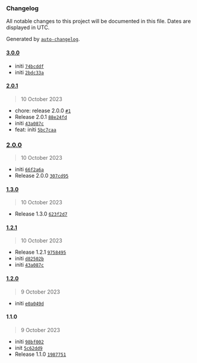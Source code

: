 ### Changelog

All notable changes to this project will be documented in this file. Dates are displayed in UTC.

Generated by [`auto-changelog`](https://github.com/CookPete/auto-changelog).

#### [3.0.0](https://github.com/smallstepman/npmautomation/compare/2.0.1...3.0.0)

- initi [`74bcddf`](https://github.com/smallstepman/npmautomation/commit/74bcddf77ebfa52494adcb68846deee61f3ae9ad)
- initi [`2bdc33a`](https://github.com/smallstepman/npmautomation/commit/2bdc33abec61cd68dce011ebdd4dc25cf7414085)

#### [2.0.1](https://github.com/smallstepman/npmautomation/compare/2.0.0...2.0.1)

> 10 October 2023

- chore: release 2.0.0 [`#1`](https://github.com/smallstepman/npmautomation/pull/1)
- Release 2.0.1 [`88e24fd`](https://github.com/smallstepman/npmautomation/commit/88e24fde45aff5890b6423f93790643175e84ffc)
- initi [`43a087c`](https://github.com/smallstepman/npmautomation/commit/43a087cbac07112e37c7aad2410fbc9ab73b078a)
- feat: initi [`5bc7caa`](https://github.com/smallstepman/npmautomation/commit/5bc7caaca6828064b1ccb8ae07d0b5e42a2b76af)

### [2.0.0](https://github.com/smallstepman/npmautomation/compare/1.3.0...2.0.0)

> 10 October 2023

- initi [`66f2a6a`](https://github.com/smallstepman/npmautomation/commit/66f2a6a6f2461181228f213ab5928f3673b20a63)
- Release 2.0.0 [`307cd95`](https://github.com/smallstepman/npmautomation/commit/307cd957bd5bca0a14defe3a6b4d55d245ef8cc9)

#### [1.3.0](https://github.com/smallstepman/npmautomation/compare/1.2.1...1.3.0)

> 10 October 2023

- Release 1.3.0 [`623f2d7`](https://github.com/smallstepman/npmautomation/commit/623f2d715d19992d7bd056f61d8333ade1cf4d90)

#### [1.2.1](https://github.com/smallstepman/npmautomation/compare/1.2.0...1.2.1)

> 10 October 2023

- Release 1.2.1 [`9758495`](https://github.com/smallstepman/npmautomation/commit/97584954f8d436ba89ffdc9a7adedfc24640b12f)
- initi [`d82502b`](https://github.com/smallstepman/npmautomation/commit/d82502bf37ba3447f4e37f8df4f2a0d51a482e14)
- initi [`43a087c`](https://github.com/smallstepman/npmautomation/commit/43a087cbac07112e37c7aad2410fbc9ab73b078a)

#### [1.2.0](https://github.com/smallstepman/npmautomation/compare/1.1.0...1.2.0)

> 9 October 2023

- initi [`e0a049d`](https://github.com/smallstepman/npmautomation/commit/e0a049d949e1802f701efa649738bf511db33acb)

#### 1.1.0

> 9 October 2023

- initi [`98bf002`](https://github.com/smallstepman/npmautomation/commit/98bf00249c928cdf6fdf3844c6673857c5257753)
- init [`5c62dd9`](https://github.com/smallstepman/npmautomation/commit/5c62dd939cb9ad11fda520a3d5b332f5652b59ae)
- Release 1.1.0 [`1987751`](https://github.com/smallstepman/npmautomation/commit/198775150ed253555547d00936706bd4a0b54508)
